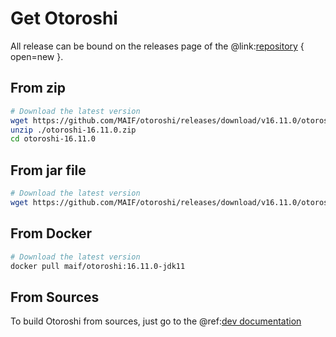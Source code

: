 # Get Otoroshi

All release can be bound on the releases page of the @link:[repository](https://github.com/MAIF/otoroshi/releases) { open=new }.

## From zip

```sh
# Download the latest version
wget https://github.com/MAIF/otoroshi/releases/download/v16.11.0/otoroshi-16.11.0.zip
unzip ./otoroshi-16.11.0.zip
cd otoroshi-16.11.0
```

## From jar file

```sh
# Download the latest version
wget https://github.com/MAIF/otoroshi/releases/download/v16.11.0/otoroshi.jar
```

## From Docker

```sh
# Download the latest version
docker pull maif/otoroshi:16.11.0-jdk11
```

## From Sources

To build Otoroshi from sources, just go to the @ref:[dev documentation](../dev.md)
